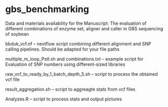 # gbs_benchmarking
Data and materials availability for the Manuscript: The evaluation of different combinations of enzyme set, aligner and caller in GBS sequencing of soybean

bbduk_vcf.nf – nextflow script combining different alignment and SNP calling pipelines. Should be adapted for your file paths

multiple_m_loop_PstI.sh and combinations.txt – example script for Evaluation of SNP numbers using different-sized libraries

raw_vcf_to_ready_by_1_batch_depth_5.sh – script to process the obtained vcf file

result_aggregation.sh – script to aggreagte stats from vcf files

Analyzes.R – script to process stats and output pictures



